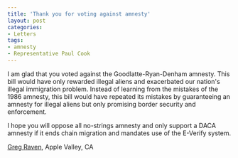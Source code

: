 ```yaml
---
title: 'Thank you for voting against amnesty'
layout: post
categories:
- Letters
tags:
- amnesty
- Representative Paul Cook
---
```


I am glad that you voted against the Goodlatte-Ryan-Denham amnesty. This bill would have only rewarded illegal aliens and exacerbated our nation's illegal immigration problem. Instead of learning from the mistakes of the 1986 amnesty, this bill would have repeated its mistakes by guaranteeing an amnesty for illegal aliens but only promising border security and enforcement.

I hope you will oppose all no-strings amnesty and only support a DACA amnesty if it ends chain migration and mandates use of the E-Verify system.

[Greg Raven](https://www.gregraven.org/), Apple Valley, CA